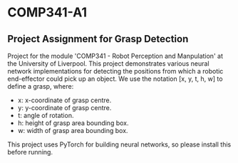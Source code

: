 # COMP341-A1
<h2>Project Assignment for Grasp Detection</h2>

Project for the module 'COMP341 - Robot Perception and Manpulation' at the University of Liverpool.
This project demonstrates various neural network implementations for detecting the positions from which a robotic end-effector could pick up an object.
We use the notation [x, y, t, h, w] to define a grasp, where:

<ul>
  <li> x: x-coordinate of grasp centre.</li>
  <li> y: y-coordinate of grasp centre.</li>
  <li> t: angle of rotation. </li>
  <li> h: height of grasp area bounding box.</li>
  <li> w: width of grasp area bounding box.</li>
</ul>

This project uses PyTorch for building neural networks, so please install this before running.
